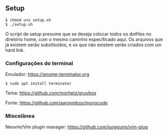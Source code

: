 ## Setup

```
$ chmod u+x setup.sh
$ ./setup.sh
```

O script de setup presume que se deseja colocar todos os dotfiles no diretório home, com o mesmo caminho especificado aqui. Os arquivos que já existem serão substituídos, e os que não existem serão criados com um hard link.

### Configurações do terminal

Emulador: https://gnome-terminator.org

`$ sudo apt install terminator`

Tema: https://github.com/morhetz/gruvbox

Fonte: https://github.com/aaronmbos/monocode

### Miscelânea

Neovim/Vim plugin manager: https://github.com/junegunn/vim-plug
